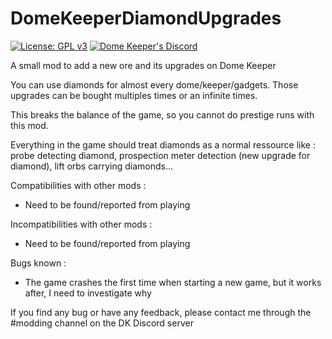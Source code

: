 # DomeKeeperDiamondUpgrades
[![License: GPL v3](https://img.shields.io/badge/License-GPLv3-blue.svg)](https://www.gnu.org/licenses/gpl-3.0)
[![Dome Keeper's Discord](https://badgen.net/badge/icon/discord?icon=discord&label)](https://discord.com/invite/AxYpX7AaFP)

A small mod to add a new ore and its upgrades on Dome Keeper

You can use diamonds for almost every dome/keeper/gadgets.
Those upgrades can be bought multiples times or an infinite times.

This breaks the balance of the game, so you cannot do prestige runs with this mod.

Everything in the game should treat diamonds as a normal ressource like : probe detecting diamond, prospection meter detection (new upgrade for diamond), lift orbs carrying diamonds...

Compatibilities with other mods :
- Need to be found/reported from playing

Incompatibilities with other mods :
- Need to be found/reported from playing

Bugs known :
- The game crashes the first time when starting a new game, but it works after, I need to investigate why

If you find any bug or have any feedback, please contact me through the #modding channel on the DK Discord server
